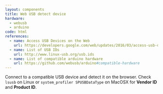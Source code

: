 ```yaml
---
layout: components
title: Web USB detect device
hardware:
  - webusb
  - arduino
code: html
references:
  - name: Access USB Devices on the Web
    url: https://developers.google.com/web/updates/2016/03/access-usb-devices-on-the-web
  - name: List of USB IDs
    url: http://www.linux-usb.org/usb.ids
  - name: List of compatible arduino hardware
    url: https://github.com/webusb/arduino#compatible-hardware
---
```


Connect to a compatible USB device and detect it on the browser. Check `lsusb` on Linux or `system_profiler SPUSBDataType` on MacOSX for **Vendor ID** and **Product ID**.
